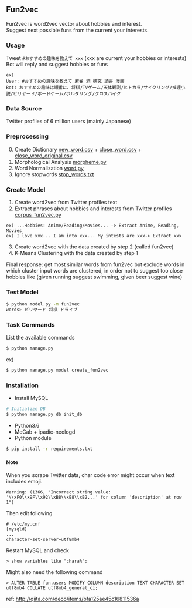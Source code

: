 ## Fun2vec
Fun2vec is word2vec vector about hobbies and interest.  
Suggest next possible funs from the current your interests.  

### Usage
Tweet `#おすすめの趣味を教えて xxx`  (xxx are current your hobbies or interests)        
Bot will reply and suggest hobbies or funs 
```
ex)
User: #おすすめの趣味を教えて 麻雀 酒 研究 読書 漫画
Bot: おすすめの趣味は順番に、将棋/TVゲーム/天体観測/ヒトカラ/サイクリング/推理小説/ビリヤード/ボードゲーム/ボルダリング/クロスバイク
```

### Data Source
Twitter profiles of 6 million users (mainly Japanese)

### Preprocessing
0. Create Dictionary [new_word.csv](data/dictionary/new_word.csv) + [close_word.csv](data/dictionary/close_word.csv) + [close_word_original.csv](data/dictionary/close_word_original.csv) 
1. Morphological Analysis [morpheme.py](morpheme.py)
2. Word Normalization [word.py](word.py)
3. Ignore stopwords [stop_words.txt](data/dictionary/stop_words.txt)

### Create Model  
1. Create word2vec from Twitter profiles text  
2. Extract phrases about hobbies and interests from Twitter profiles [corpus_fun2vec.py](corpus/corpus_fun2vec.py#L17#L23)
```
ex) ...Hobbies: Anime/Reading/Movies... -> Extract Anime, Reading, Movies
ex) I love xxx... I am into xxx... My intests are xxx-> Extract xxx
```
3. Create word2vec with the data created by step 2 (called fun2vec)  
4. K-Means Clustering with the data created by step 1  

Final response: get most similar words from fun2vec but exclude words in which cluster input words are clustered, in order not to suggest too close hobbies like (given running suggest swimming, given beer suggest wine)

### Test Model  
```bash
$ python model.py -m fun2vec
words> ビリヤード 将棋 ドライブ
```

### Task Commands  
List the available commands
```bash
$ python manage.py
```
ex)
```bash
$ python manage.py model create_fun2vec
```

### Installation  
- Install MySQL  
```bash
# Initialize DB
$ python manage.py db init_db
```
- Python3.6
- MeCab + ipadic-neologd  
- Python module   
```bash
$ pip install -r requirements.txt
```

#### Note  
When you scrape Twitter data, char code error might occur when text includes emoji.
```
Warning: (1366, "Incorrect string value: '\\xF0\\x9F\\x92\\xB8\\xE8\\xB2...' for column 'description' at row 1")
```
Then edit following
```
# /etc/my.cnf
[mysqld]
...
character-set-server=utf8mb4
```
Restart MySQL and check
```
> show variables like "chara%";
```
Might also need the following command  
```
> ALTER TABLE fun.users MODIFY COLUMN description TEXT CHARACTER SET utf8mb4 COLLATE utf8mb4_general_ci;
```
ref: http://qiita.com/deco/items/bfa125ae45c16811536a
